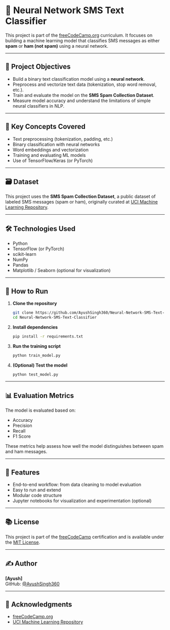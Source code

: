 # 📱 Neural Network SMS Text Classifier

This project is part of the [freeCodeCamp.org](https://www.freecodecamp.org) curriculum. It focuses on building a machine learning model that classifies SMS messages as either **spam** or **ham (not spam)** using a neural network.

---

## 🚀 Project Objectives

- Build a binary text classification model using a **neural network**.
- Preprocess and vectorize text data (tokenization, stop word removal, etc.).
- Train and evaluate the model on the **SMS Spam Collection Dataset**.
- Measure model accuracy and understand the limitations of simple neural classifiers in NLP.

---

## 🧠 Key Concepts Covered

- Text preprocessing (tokenization, padding, etc.)
- Binary classification with neural networks
- Word embeddings and vectorization
- Training and evaluating ML models
- Use of TensorFlow/Keras (or PyTorch)

---

## 🗃 Dataset

This project uses the **SMS Spam Collection Dataset**, a public dataset of labeled SMS messages (spam or ham), originally curated at [UCI Machine Learning Repository](https://archive.ics.uci.edu/ml/datasets/SMS+Spam+Collection).

---

## 🛠️ Technologies Used

- Python
- TensorFlow (or PyTorch)
- scikit-learn
- NumPy
- Pandas
- Matplotlib / Seaborn (optional for visualization)

---

## 🧪 How to Run

1. **Clone the repository**
   ```bash
   git clone https://github.com/AyushSingh360/Neural-Network-SMS-Text-Classifier.git
   cd Neural-Network-SMS-Text-Classifier
   ```

2. **Install dependencies**
   ```bash
   pip install -r requirements.txt
   ```

3. **Run the training script**
   ```bash
   python train_model.py
   ```

4. **(Optional) Test the model**
   ```bash
   python test_model.py
   ```

---

## 📊 Evaluation Metrics

The model is evaluated based on:

- Accuracy
- Precision
- Recall
- F1 Score

These metrics help assess how well the model distinguishes between spam and ham messages.

---

## 📌 Features

- End-to-end workflow: from data cleaning to model evaluation
- Easy to run and extend
- Modular code structure
- Jupyter notebooks for visualization and experimentation (optional)

---

## 📚 License

This project is part of the [freeCodeCamp](https://www.freecodecamp.org) certification and is available under the [MIT License](LICENSE).

---

## ✍️ Author

**[Ayush]**  
GitHub: [@AyushSingh360](https://github.com/AyushSingh360)

---

## 🙌 Acknowledgments

- [freeCodeCamp.org](https://www.freecodecamp.org)
- [UCI Machine Learning Repository](https://archive.ics.uci.edu/ml/datasets/SMS+Spam+Collection)
